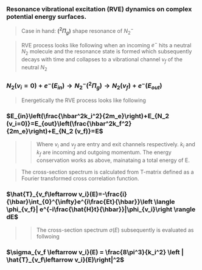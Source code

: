 ### Resonance vibrational excitation (**RVE**) dynamics on complex potential energy surfaces.
> Case in hand: **$(^2\Pi_g)$** shape resonance of $N_2^-$

> RVE process looks like following when an incoming $e^-$ hits a neutral $N_2$ molecule and the resonance state is formed which subsequently decays with time and collapses to a vibrational channel $v_f$ of the neutral $N_2$

### $N_2(v_i=0)+e^-(E_{in}) \rightarrow N_2^-(^2\Pi_g)\rightarrow N_2(v_f)+e^-(E_{out})$

> Energetically the RVE process looks like following

### $E_{in}\left(\frac{\hbar^2k_i^2}{2m_e}\right)+E_{N_2 (v_i=0)}=E_{out}\left(\frac{\hbar^2k_f^2}{2m_e}\right)+E_{N_2 (v_f)}=E$

>> Where $v_i$ and $v_f$ are entry and exit channels respectively. $k_i$ and $k_f$ are incoming and outgoing momentum. The energy conservation works as above, mainataing a total energy of E.

> The cross-section spectrum is calculated from T-matrix defined as a Fourier transformed cross correlation function.

### $\hat{T}_{v_f\leftarrow v_i}(E)=-\frac{i}{\hbar}\int_{0}^{\infty}e^{i\frac{Et}{\hbar}}\left \langle \phi_{v_f}| e^{-i\frac{\hat{H}t}{\hbar}}|\phi_{v_i}\right \rangle dE$

>> The cross-section spectrum $\sigma(E)$ subsequently is evaluated as follwoing

### $\sigma_{v_f \leftarrow v_i}(E) = \frac{8\pi^3}{k_i^2} \left | \hat{T}_{v_f\leftarrow v_i}(E)\right|^2$


